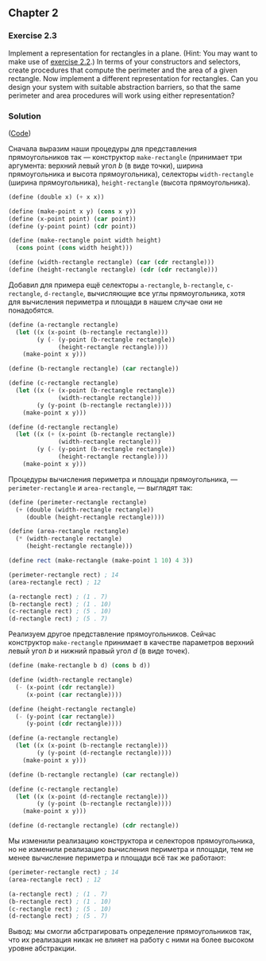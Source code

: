 ## Chapter 2

### Exercise 2.3

Implement a representation for rectangles in a plane. (Hint: You may want to make use of [exercise 2.2](./Exercise%202.2.md).) In terms of your constructors and selectors, create procedures that compute the perimeter and the area of a given rectangle. Now implement a different representation for rectangles. Can you design your system with suitable abstraction barriers, so that the same perimeter and area procedures will work using either representation?

### Solution

([Code](../../src/Chapter%202/Exercise%202.3.scm))

Сначала выразим наши процедуры для представления прямоугольников так — конструктор `make-rectangle` (принимает три аргумента: верхний левый угол _b_ (в виде точки), ширина прямоугольника и высота прямоугольника), селекторы `width-rectangle` (ширина прямоугольника), `height-rectangle` (высота прямоугольника).

```scheme
(define (double x) (+ x x))

(define (make-point x y) (cons x y))
(define (x-point point) (car point))
(define (y-point point) (cdr point))

(define (make-rectangle point width height)
  (cons point (cons width height)))

(define (width-rectangle rectangle) (car (cdr rectangle)))
(define (height-rectangle rectangle) (cdr (cdr rectangle)))
```

Добавил для примера ещё селекторы `a-rectangle`, `b-rectangle`, `c-rectangle`, `d-rectangle`, вычисляющие все углы прямоугольника, хотя для вычисления периметра и площади в нашем случае они не понадобятся.

```scheme
(define (a-rectangle rectangle)
  (let ((x (x-point (b-rectangle rectangle)))
        (y (- (y-point (b-rectangle rectangle))
              (height-rectangle rectangle))))
    (make-point x y)))

(define (b-rectangle rectangle) (car rectangle))

(define (c-rectangle rectangle)
  (let ((x (+ (x-point (b-rectangle rectangle))
              (width-rectangle rectangle)))
        (y (y-point (b-rectangle rectangle))))
    (make-point x y)))

(define (d-rectangle rectangle)
  (let ((x (+ (x-point (b-rectangle rectangle))
              (width-rectangle rectangle)))
        (y (- (y-point (b-rectangle rectangle))
              (height-rectangle rectangle))))
    (make-point x y)))
```

Процедуры вычисления периметра и площади прямоугольника, — `perimeter-rectangle` и `area-rectangle`, — выглядят так:

```scheme
(define (perimeter-rectangle rectangle)
  (+ (double (width-rectangle rectangle))
     (double (height-rectangle rectangle))))

(define (area-rectangle rectangle)
  (* (width-rectangle rectangle)
     (height-rectangle rectangle)))

(define rect (make-rectangle (make-point 1 10) 4 3))

(perimeter-rectangle rect) ; 14
(area-rectangle rect) ; 12

(a-rectangle rect) ; (1 . 7)
(b-rectangle rect) ; (1 . 10)
(c-rectangle rect) ; (5 . 10)
(d-rectangle rect) ; (5 . 7)
```

Реализуем другое представление прямоугольников. Сейчас конструктор `make-rectangle` принимает в качестве параметров верхний левый угол _b_ и нижний правый угол _d_ (в виде точек).

```scheme
(define (make-rectangle b d) (cons b d))

(define (width-rectangle rectangle) 
  (- (x-point (cdr rectangle))
     (x-point (car rectangle))))

(define (height-rectangle rectangle)
  (- (y-point (car rectangle))
     (y-point (cdr rectangle))))

(define (a-rectangle rectangle)
  (let ((x (x-point (b-rectangle rectangle)))
        (y (y-point (d-rectangle rectangle))))
    (make-point x y)))

(define (b-rectangle rectangle) (car rectangle))

(define (c-rectangle rectangle)
  (let ((x (x-point (d-rectangle rectangle)))
        (y (y-point (b-rectangle rectangle))))
    (make-point x y)))

(define (d-rectangle rectangle) (cdr rectangle))
```

Мы изменили реализацию конструктора и селекторов прямоугольника, но не изменили реализацию вычисления периметра и площади, тем не менее вычисление периметра и площади всё так же работают:

```scheme
(perimeter-rectangle rect) ; 14
(area-rectangle rect) ; 12

(a-rectangle rect) ; (1 . 7)
(b-rectangle rect) ; (1 . 10)
(c-rectangle rect) ; (5 . 10)
(d-rectangle rect) ; (5 . 7)
```

Вывод: мы смогли абстрагировать определение прямоугольников так, что их реализация никак не влияет на работу с ними на более высоком уровне абстракции.

